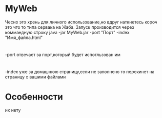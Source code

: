 # MyWeb
Чесно это хрень для личного использование,но вдруг наткнетесь
короч это что то типа сервака на Жаба. Запуск производится через коммандную строку
java -jar MyWeb.jar -port "Порт" -index "Имя_файла.html"
#
-port отвечает за порт,который будет испотльзован им
#
-index уже за домашнюю страницу,если не заполнено то перекинет на страницу с вашими файлами
# Особенности
их нету
